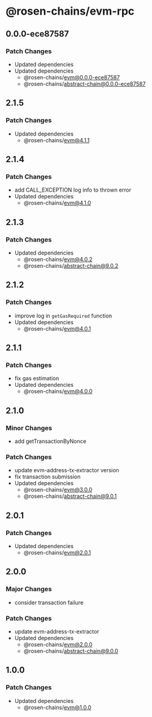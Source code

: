 # @rosen-chains/evm-rpc

## 0.0.0-ece87587

### Patch Changes

- Updated dependencies
- Updated dependencies
  - @rosen-chains/evm@0.0.0-ece87587
  - @rosen-chains/abstract-chain@0.0.0-ece87587

## 2.1.5

### Patch Changes

- Updated dependencies
  - @rosen-chains/evm@4.1.1

## 2.1.4

### Patch Changes

- add CALL_EXCEPTION log info to thrown error
- Updated dependencies
  - @rosen-chains/evm@4.1.0

## 2.1.3

### Patch Changes

- Updated dependencies
  - @rosen-chains/evm@4.0.2
  - @rosen-chains/abstract-chain@9.0.2

## 2.1.2

### Patch Changes

- improve log in `getGasRequired` function
- Updated dependencies
  - @rosen-chains/evm@4.0.1

## 2.1.1

### Patch Changes

- fix gas estimation
- Updated dependencies
  - @rosen-chains/evm@4.0.0

## 2.1.0

### Minor Changes

- add getTransactionByNonce

### Patch Changes

- update evm-address-tx-extractor version
- fix transaction submission
- Updated dependencies
  - @rosen-chains/evm@3.0.0
  - @rosen-chains/abstract-chain@9.0.1

## 2.0.1

### Patch Changes

- Updated dependencies
  - @rosen-chains/evm@2.0.1

## 2.0.0

### Major Changes

- consider transaction failure

### Patch Changes

- update evm-address-tx-extractor
- Updated dependencies
  - @rosen-chains/evm@2.0.0
  - @rosen-chains/abstract-chain@9.0.0

## 1.0.0

### Patch Changes

- Updated dependencies
  - @rosen-chains/evm@1.0.0
